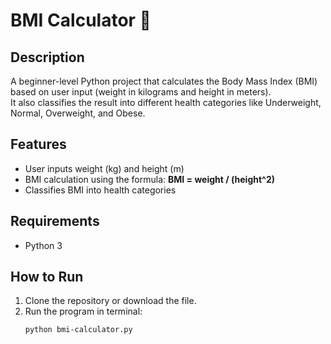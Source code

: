 # BMI Calculator 🧮

## Description
A beginner-level Python project that calculates the Body Mass Index (BMI) based on user input (weight in kilograms and height in meters).  
It also classifies the result into different health categories like Underweight, Normal, Overweight, and Obese.

## Features
- User inputs weight (kg) and height (m)
- BMI calculation using the formula: **BMI = weight / (height^2)**
- Classifies BMI into health categories

## Requirements
- Python 3

## How to Run
1. Clone the repository or download the file.
2. Run the program in terminal:
   ```bash
   python bmi-calculator.py

